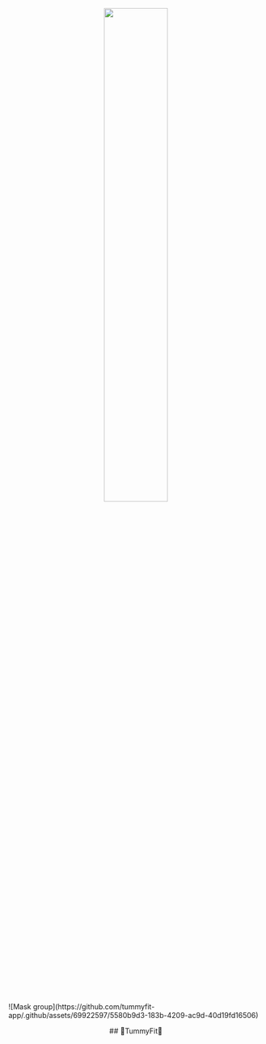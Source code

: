 <p align="center">
  <img src="https://avatars.githubusercontent.com/u/133882054" width="50%">
</p>
![Mask group](https://github.com/tummyfit-app/.github/assets/69922597/5580b9d3-183b-4209-ac9d-40d19fd16506)
 <p align="center"> 
## 🍌TummyFit🍅
</p>

<!--

**Here are some ideas to get you started:**

🙋‍♀️ A short introduction - what is your organization all about?
🌈 Contribution guidelines - how can the community get involved?
👩‍💻 Useful resources - where can the community find your docs? Is there anything else the community should know?
🍿 Fun facts - what does your team eat for breakfast?
🧙 Remember, you can do mighty things with the power of [Markdown](https://docs.github.com/github/writing-on-github/getting-started-with-writing-and-formatting-on-github/basic-writing-and-formatting-syntax)
-->
